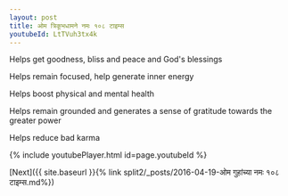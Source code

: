 ```yaml
---
layout: post
title: ओम त्रिकूभधामने नमः १०८ टाइम्स
youtubeId: LtTVuh3tx4k
---
```

 
 
Helps get goodness, bliss and peace and God's blessings
 
Helps remain focused, help generate inner energy 
 
Helps boost physical and mental health 
 
Helps remain grounded and generates a sense of gratitude towards the greater power 
 
Helps reduce bad karma
 
 
 
 


{% include youtubePlayer.html id=page.youtubeId %}
 
[Next]({{ site.baseurl }}{% link  split2/_posts/2016-04-19-ओम गुहांच्या नमः १०८ टाइम्स.md%})
 
